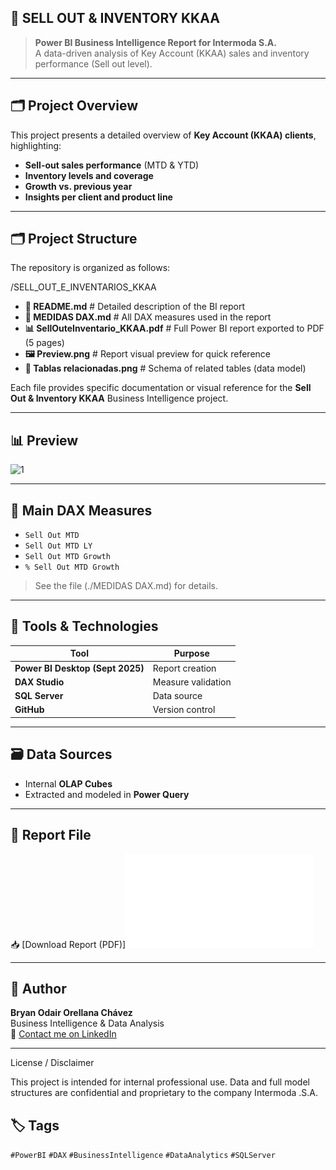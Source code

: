 
## 🧠 SELL OUT & INVENTORY KKAA

> **Power BI Business Intelligence Report for Intermoda S.A.**  
> A data-driven analysis of Key Account (KKAA) sales and inventory performance (Sell out level).

---

## 🗂️ Project Overview
This project presents a detailed overview of **Key Account (KKAA) clients**, highlighting:
- **Sell-out sales performance** (MTD & YTD)
- **Inventory levels and coverage**
- **Growth vs. previous year**
- **Insights per client and product line**

---
## 🗂️ Project Structure

The repository is organized as follows:

/SELL_OUT_E_INVENTARIOS_KKAA
 - **📄 README.md** # Detailed description of the BI report
 - **📘 MEDIDAS DAX.md** # All DAX measures used in the report
 - **📊 SellOuteInventario_KKAA.pdf** # Full Power BI report exported to PDF (5 pages)
 - **🖼️ Preview.png** # Report visual preview for quick reference
 - **🔗 Tablas relacionadas.png** # Schema of related tables (data model)

Each file provides specific documentation or visual reference for the **Sell Out & Inventory KKAA** Business Intelligence project.

---
## 📊 Preview
<img width="487" height="397" alt="1" src="https://github.com/user-attachments/assets/45d221ed-f875-40db-9bea-1b04ae358331" />

---

## 🧮 Main DAX Measures
- `Sell Out MTD`  
- `Sell Out MTD LY`  
- `Sell Out MTD Growth`  
- `% Sell Out MTD Growth`

> See the file (./MEDIDAS DAX.md) for details.

---

## 🧰 Tools & Technologies
| Tool | Purpose |
|------|----------|
| **Power BI Desktop (Sept 2025)** | Report creation |
| **DAX Studio** | Measure validation |
| **SQL Server** | Data source |
| **GitHub** | Version control |

---

## 🗃️ Data Sources
- Internal **OLAP Cubes**
- Extracted and modeled in **Power Query**

---

## 📄 Report File
📥 [Download Report (PDF)]![Full report - 5 pages](./SELL_OUT_E_INVENTARIOS_KKAA/SellOuteInventario_KKAA.pdf)

---

## 💬 Author
**Bryan Odair Orellana Chávez**  
Business Intelligence & Data Analysis  
📧 [Contact me on LinkedIn](https://www.linkedin.com/in/bryanxavez)

---

License / Disclaimer

This project is intended for internal professional use. Data and full model structures are confidential and proprietary to the company Intermoda .S.A.

## 🏷️ Tags
`#PowerBI` `#DAX` `#BusinessIntelligence` `#DataAnalytics` `#SQLServer`

